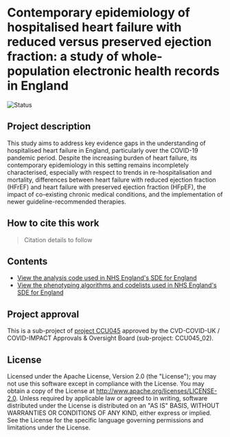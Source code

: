 # Contemporary epidemiology of hospitalised heart failure with reduced versus preserved ejection fraction: a study of whole-population electronic health records in England

<!-- badges: start -->
<!-- ![Languages](https://img.shields.io/badge/Languages-R-6498d3) -->
![Status](https://img.shields.io/badge/Status-In--Development-red)
<!-- badges: end -->

## Project description

This study aims to address key evidence gaps in the understanding of hospitalised heart failure in England, particularly over the COVID-19 pandemic period. Despite the increasing burden of heart failure, its contemporary epidemiology in this setting remains incompletely characterised, especially with respect to trends in re-hospitalisation and mortality, differences between heart failure with reduced ejection fraction (HFrEF) and heart failure with preserved ejection fraction (HFpEF), the impact of co-existing chronic medical conditions, and the implementation of newer guideline-recommended therapies.

## How to cite this work
> Citation details to follow

## Contents

* [View the analysis code used in NHS England's SDE for England](https://github.com/BHFDSC/CCU045_02/tree/main/code)
* [View the phenotyping algorithms and codelists used in NHS England's SDE for England](https://github.com/BHFDSC/CCU045_02/tree/main/phenotypes)

## Project approval

This is a sub-project of [project CCU045](https://github.com/BHFDSC/CCU045) approved by the CVD-COVID-UK / COVID-IMPACT Approvals & Oversight Board (sub-project: CCU045_02).

## License

Licensed under the Apache License, Version 2.0 (the "License"); you may not use this software except in compliance with the License. You may obtain a copy of the License at http://www.apache.org/licenses/LICENSE-2.0. Unless required by applicable law or agreed to in writing, software distributed under the License is distributed on an "AS IS" BASIS, WITHOUT WARRANTIES OR CONDITIONS OF ANY KIND, either express or implied. See the License for the specific language governing permissions and limitations under the License.
